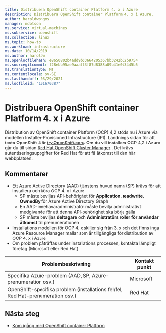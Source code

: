 ```yaml
---
title: Distribuera OpenShift container Platform 4. x i Azure
description: Distribuera OpenShift container Platform 4. x i Azure.
author: haroldwongms
manager: mdotson
ms.service: virtual-machines
ms.subservice: openshift
ms.collection: linux
ms.topic: how-to
ms.workload: infrastructure
ms.date: 10/14/2019
ms.author: haroldw
ms.openlocfilehash: e8650802b4add9b33664205367bb3242b32b9754
ms.sourcegitcommit: f28ebb95ae9aaaff3f87d8388a09b41e0b3445b5
ms.translationtype: MT
ms.contentlocale: sv-SE
ms.lasthandoff: 03/29/2021
ms.locfileid: "101670387"
---
```

# <a name="deploy-openshift-container-platform-4x-in-azure"></a>Distribuera OpenShift container Platform 4. x i Azure

Distribution av OpenShift container Platform (OCP) 4,2 stöds nu i Azure via modellen Installer-Provisioned Infrastructure (IPI).  Landnings sidan för att testa OpenShift 4 är [try.OpenShift.com](https://try.openshift.com/). Om du vill installera OCP 4,2 i Azure går du till sidan [Red Hat OpenShift Cluster Manager](https://cloud.redhat.com/openshift/install/azure/installer-provisioned) .  Det krävs autentiseringsuppgifter för Red Hat för att få åtkomst till den här webbplatsen.


## <a name="notes"></a>Kommentarer 

 - Ett Azure Active Directory (AAD) tjänstens huvud namn (SP) krävs för att installera och köra OCP 4. x i Azure
     - SP måste beviljas API-behörighet för **Application. readwrite. OwnedBy** för Azure Active Directory Graph
     - En AAD-innehavaradministratör måste bevilja administrativt medgivande för att denna API-behörighet ska börja gälla
     - SP måste beviljas **deltagare** och **Administratörs roller för användar åtkomst** till prenumerationen
 - Installations modellen för OCP 4. x skiljer sig från 3. x och det finns inga Azure Resource Manager mallar som är tillgängliga för distribution av OCP 4. x i Azure
 - Om problem påträffas under installations processen, kontakta lämpligt företag (Microsoft eller Red Hat)

| Problembeskrivning | Kontakt punkt |
|-------------------|---------------|
| Specifika Azure-problem (AAD, SP, Azure-prenumeration osv.)                              | Microsoft |
| OpenShift-specifika problem (installations fel/fel, Red Hat-prenumeration osv.) |  Red Hat  |




## <a name="next-steps"></a>Nästa steg

- [Kom igång med OpenShift container Platform](https://docs.openshift.com)
